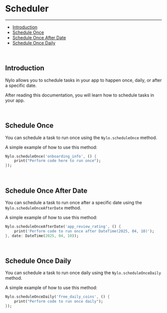 # Scheduler

---

<a name="section-1"></a>
- [Introduction](#introduction "Introduction")
- [Schedule Once](#schedule-once "Schedule a task to run once")
- [Schedule Once After Date](#schedule-once-after-date "Schedule a task to run once after a specific date")
- [Schedule Once Daily](#schedule-once-daily "Schedule a task to run once daily")

<a name="introduction"></a>
<br>

## Introduction

Nylo allows you to schedule tasks in your app to happen once, daily, or after a specific date.

After reading this documentation, you will learn how to schedule tasks in your app.

<a name="schedule-once"></a>
<br>

## Schedule Once

You can schedule a task to run once using the `Nylo.scheduleOnce` method.

A simple example of how to use this method:

```dart
Nylo.scheduleOnce('onboarding_info', () {
    print("Perform code here to run once");
});
```

<a name="schedule-once-after-date"></a>
<br>

## Schedule Once After Date

You can schedule a task to run once after a specific date using the `Nylo.scheduleOnceAfterDate` method.

A simple example of how to use this method:

```dart
Nylo.scheduleOnceAfterDate('app_review_rating', () {
    print('Perform code to run once after DateTime(2025, 04, 10)');
}, date: DateTime(2025, 04, 10));
```

<a name="schedule-once-daily"></a>
<br>

## Schedule Once Daily

You can schedule a task to run once daily using the `Nylo.scheduleOnceDaily` method.

A simple example of how to use this method:

```dart
Nylo.scheduleOnceDaily('free_daily_coins', () {
    print("Perform code to run once daily");
});
```
